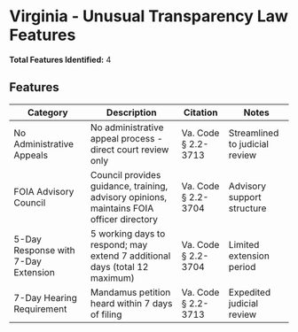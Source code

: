 # Virginia - Unusual Transparency Law Features

**Total Features Identified:** 4

## Features

| Category | Description | Citation | Notes |
|----------|-------------|----------|-------|
| No Administrative Appeals | No administrative appeal process - direct court review only | Va. Code § 2.2-3713 | Streamlined to judicial review |
| FOIA Advisory Council | Council provides guidance, training, advisory opinions, maintains FOIA officer directory | Va. Code § 2.2-3704 | Advisory support structure |
| 5-Day Response with 7-Day Extension | 5 working days to respond; may extend 7 additional days (total 12 maximum) | Va. Code § 2.2-3704 | Limited extension period |
| 7-Day Hearing Requirement | Mandamus petition heard within 7 days of filing | Va. Code § 2.2-3713 | Expedited judicial review |
